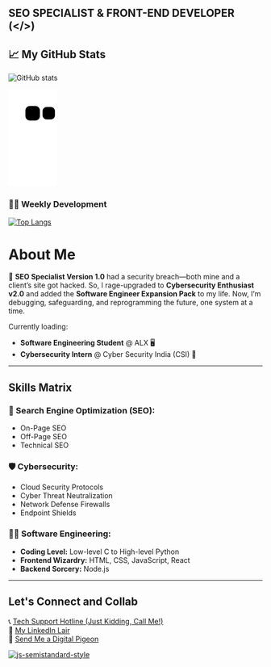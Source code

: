 ## SEO SPECIALIST & FRONT-END DEVELOPER (</>)

<!--START_SECTION:waka-->
<!--END_SECTION:waka-->

## 📈 My GitHub Stats

![GitHub stats](https://github-readme-stats.vercel.app/api?username=T33C33&show_icons=true&theme=radical)

![Snake animation](https://github.com/T33C33/T33C33/blob/output/github-contribution-grid-snake.svg)

### 👨‍💻 Weekly Development

<!--START_SECTION:waka-->
<!--END_SECTION:waka-->

[![Top Langs](https://github-readme-stats.vercel.app/api/top-langs/?username=T33C33&layout=compact&theme=radical)](https://github.com/T33C33)

# About Me

👾 **SEO Specialist Version 1.0** had a security breach—both mine and a client’s site got hacked. So, I rage-upgraded to **Cybersecurity Enthusiast v2.0** and added the **Software Engineer Expansion Pack** to my life. Now, I’m debugging, safeguarding, and reprogramming the future, one system at a time.

Currently loading:

- **Software Engineering Student** @ ALX 🖥️
- **Cybersecurity Intern** @ Cyber Security India (CSI) 🔐

---

## Skills Matrix

### 🎯 Search Engine Optimization (SEO):

- On-Page SEO
- Off-Page SEO
- Technical SEO

### 🛡️ Cybersecurity:

- Cloud Security Protocols
- Cyber Threat Neutralization
- Network Defense Firewalls
- Endpoint Shields

### 👨‍💻 Software Engineering:

- **Coding Level:** Low-level C to High-level Python
- **Frontend Wizardry:** HTML, CSS, JavaScript, React
- **Backend Sorcery:** Node.js

---

## Let's Connect and Collab

📞 [Tech Support Hotline (Just Kidding, Call Me!)](tel:+2348088625285)  
🔗 [My LinkedIn Lair](https://www.linkedin.com/in/teecee 'teecee')  
📧 [Send Me a Digital Pigeon](mailto:teeceeiheukwumere@gmail.com)

[![js-semistandard-style](https://raw.githubusercontent.com/standard/semistandard/master/badge.svg)](https://github.com/standard/semistandard)
